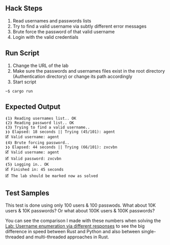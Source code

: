 ## Hack Steps

1. Read usernames and passwords lists
2. Try to find a valid username via subtly different error messages
3. Brute force the password of that valid username
4. Login with the valid credentials

## Run Script

1. Change the URL of the lab
2. Make sure the passwords and usernames files exist in the root directory (Authentication directory) or change its path accordingly
3. Start script

```
~$ cargo run
```

## Expected Output

```
⦗1⦘ Reading usernames list.. OK
⦗2⦘ Reading password list.. OK
⦗3⦘ Trying to find a valid username.. 
❯❯ Elapsed: 18 seconds || Trying (45/101): agent                                             
🗹 Valid username: agent
⦗4⦘ Brute forcing password.. 
❯❯ Elapsed: 44 seconds || Trying (66/101): zxcvbn                                            
🗹 Valid username: agent
🗹 Valid password: zxcvbn
⦗5⦘ Logging in.. OK
🗹 Finished in: 45 seconds
🗹 The lab should be marked now as solved
```

## Test Samples
This test is done using only 100 users & 100 passwods. What about 10K users & 10K passwords?
Or what about 100K users & 100K passwords?

You can see the comparison I made with these numbers when solving the [Lab: Username enumeration via different responses](https://github.com/elqal3awii/WebSecurity-Academy-with-Rust/tree/main/Authentication/Username%20enumeration%20via%20different%20responses) to see the big difference in speed between Rust and Python and also between single-threaded and multi-threaded approaches in Rust.

